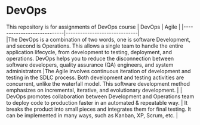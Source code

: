 # DevOps
This repository is for assignments of DevOps course
|          DevOps            |           Agile              |
|----------------------------|------------------------------|     
|The DevOps is a combination of two words, one is software Development, and second is Operations. This allows a single team to handle the entire application lifecycle, from development to testing, deployment, and operations. DevOps helps you to reduce the disconnection between software developers, quality assurance (QA) engineers, and system administrators                         |The Agile involves continuous iteration of development and testing in the SDLC process. Both development and testing activities are concurrent, unlike the waterfall model. This software development method emphasizes on incremental, iterative, and evolutionary development.                              |
| DevOps promotes collaboration between Development and Operations team to deploy code to production faster in an automated & repeatable way. | It breaks the product into small pieces and integrates them for final testing. It can be implemented in many ways, such as Kanban, XP, Scrum, etc. |
